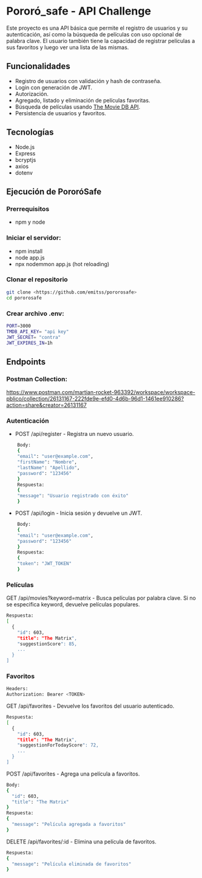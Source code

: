 # Pororó_safe - API Challenge

Este proyecto es una API básica que permite el registro de usuarios y su autenticación, así como la búsqueda de películas con uso opcional de palabra clave. El usuario también tiene la capacidad de registrar películas a sus favoritos y luego ver una lista de las mismas.

## Funcionalidades

- Registro de usuarios con validación y hash de contraseña.
- Login con generación de JWT.
- Autorización.
- Agregado, listado y eliminación de películas favoritas.
- Búsqueda de películas usando [The Movie DB API](https://www.themoviedb.org/documentation/api).
- Persistencia de usuarios y favoritos.

## Tecnologías

- Node.js
- Express
- bcryptjs
- axios
- dotenv

## Ejecución de PororóSafe

### Prerrequisitos

- npm y node

### Iniciar el servidor:

- npm install
- node app.js
- npx nodemmon app.js (hot reloading)

### Clonar el repositorio

```bash
git clone <https://github.com/emitss/pororosafe>
cd pororosafe
```

### Crear archivo .env:

```bash
PORT=3000
TMDB_API_KEY= "api key"
JWT_SECRET= "contra"
JWT_EXPIRES_IN=1h
```

## Endpoints

### Postman Collection:

https://www.postman.com/martian-rocket-963392/workspace/workspace-pblico/collection/26131167-222fde9e-efd0-4d6b-96d1-1461ee910286?action=share&creator=26131167

### Autenticación

- POST /api/register - Registra un nuevo usuario.

```bash
    Body:
    {
    "email": "user@example.com",
    "firstName": "Nombre",
    "lastName": "Apellido",
    "password": "123456"
    }
    Respuesta:
    {
    "message": "Usuario registrado con éxito"
    }
```

- POST /api/login - Inicia sesión y devuelve un JWT.

```bash
    Body:
    {
    "email": "user@example.com",
    "password": "123456"
    }
    Respuesta:
    {
    "token": "JWT_TOKEN"
    }
```

### Películas

GET /api/movies?keyword=matrix - Busca películas por palabra clave. Si no se especifica keyword, devuelve películas populares.

```bash
Respuesta:
[
  {
    "id": 603,
    "title": "The Matrix",
    "suggestionScore": 85,
    ...
  }
]
```

### Favoritos

```bash
Headers:
Authorization: Bearer <TOKEN>
```

GET /api/favorites - Devuelve los favoritos del usuario autenticado.

```bash
Respuesta:
[
  {
    "id": 603,
    "title": "The Matrix",
    "suggestionForTodayScore": 72,
    ...
  }
]
```

POST /api/favorites - Agrega una película a favoritos.

```bash
Body:
{
  "id": 603,
  "title": "The Matrix"
}
Respuesta:
{
  "message": "Película agregada a favoritos"
}
```

DELETE /api/favorites/:id - Elimina una película de favoritos.

```bash
Respuesta:
{
  "message": "Película eliminada de favoritos"
}
```
